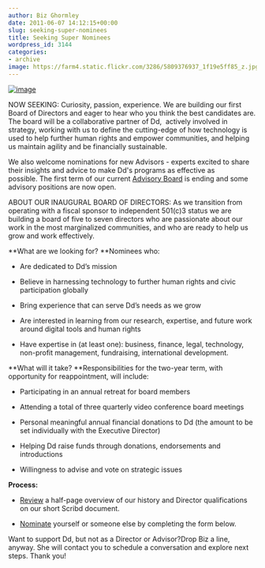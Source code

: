 ```yaml
---
author: Biz Ghormley
date: 2011-06-07 14:12:15+00:00
slug: seeking-super-nominees
title: Seeking Super Nominees
wordpress_id: 3144
categories:
- archive
image: https://farm4.static.flickr.com/3286/5809376937_1f19e5ff85_z.jpg
---
```


[![image](https://farm4.static.flickr.com/3286/5809376937_1f19e5ff85_z.jpg)](http://teardroptc.deviantart.com/art/Pinoy-Superheroes-74243511?q=boost%3Apopular%20age_sigma%3A24h%20age_scale%3A5%20superheroes&qo=5)

NOW SEEKING: Curiosity, passion, experience. We are building our first Board of Directors and eager to hear who you think the best candidates are. The board will be a collaborative partner of Dd,  actively involved in strategy, working with us to define the cutting-edge of how technology is used to help further human rights and empower communities, and helping us maintain agility and be financially sustainable.

We also welcome nominations for new Advisors - experts excited to share their insights and advice to make Dd's programs as effective as possible. The first term of our current [Advisory Board](http://digital-democracy.org/who-we-are/advisors/) is ending and some advisory positions are now open.

ABOUT OUR INAUGURAL BOARD OF DIRECTORS: As we transition from operating with a fiscal sponsor to independent 501(c)3 status we are building a board of five to seven directors who are passionate about our work in the most marginalized communities, and who are ready to help us grow and work effectively.

**What are we looking for? **Nominees who:




  * Are dedicated to Dd’s mission


  * Believe in harnessing technology to further human rights and civic participation globally


  * Bring experience that can serve Dd’s needs as we grow


  * Are interested in learning from our research, expertise, and future work around digital tools and human rights


  * Have expertise in (at least one): business, finance, legal, technology, non-profit management, fundraising, international development.


**What will it take? **Responsibilities for the two-year term, with opportunity for reappointment, will include:




  * Participating in an annual retreat for board members


  * Attending a total of three quarterly video conference board meetings


  * Personal meaningful annual financial donations to Dd (the amount to be set individually with the Executive Director)


  * Helping Dd raise funds through donations, endorsements and introductions


  * Willingness to advise and vote on strategic issues


**Process:**




  * [Review](http://www.scribd.com/doc/55766608/Dd-Board-of-Director-Solicitation) a half-page overview of our history and Director qualifications on our short Scribd document.


  * [Nominate](https://spreadsheets.google.com/a/digital-democracy.org/spreadsheet/viewform?hl=en_US&formkey=dGJEZk5zNDRVNTczNlNVSHp0LWxldFE6MQ#gid=0) yourself or someone else by completing the form below.

Want to support Dd, but not as a Director or Advisor?Drop Biz a line, anyway. She will contact you to schedule a conversation and explore next steps. Thank you!
